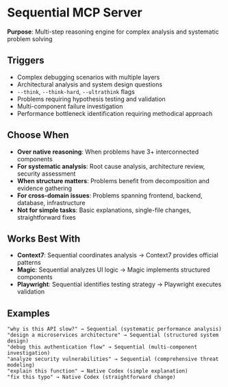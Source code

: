# Sequential MCP Server

**Purpose**: Multi-step reasoning engine for complex analysis and systematic problem solving

## Triggers

- Complex debugging scenarios with multiple layers
- Architectural analysis and system design questions
- `--think`, `--think-hard`, `--ultrathink` flags
- Problems requiring hypothesis testing and validation
- Multi-component failure investigation
- Performance bottleneck identification requiring methodical approach

## Choose When

- **Over native reasoning**: When problems have 3+ interconnected components
- **For systematic analysis**: Root cause analysis, architecture review, security assessment
- **When structure matters**: Problems benefit from decomposition and evidence gathering
- **For cross-domain issues**: Problems spanning frontend, backend, database, infrastructure
- **Not for simple tasks**: Basic explanations, single-file changes, straightforward fixes

## Works Best With

- **Context7**: Sequential coordinates analysis → Context7 provides official patterns
- **Magic**: Sequential analyzes UI logic → Magic implements structured components
- **Playwright**: Sequential identifies testing strategy → Playwright executes validation

## Examples

```
"why is this API slow?" → Sequential (systematic performance analysis)
"design a microservices architecture" → Sequential (structured system design)
"debug this authentication flow" → Sequential (multi-component investigation)
"analyze security vulnerabilities" → Sequential (comprehensive threat modeling)
"explain this function" → Native Codex (simple explanation)
"fix this typo" → Native Codex (straightforward change)
```

